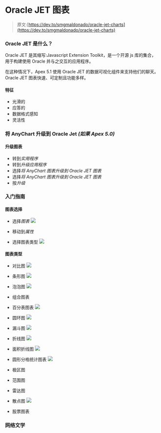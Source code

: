 # Oracle JET 图表

> 原文:[https://dev.to/smgmaldonado/oracle-jet-charts](https://dev.to/smgmaldonado/oracle-jet-charts)

### Oracle JET 是什么？

Oracle JET 是其缩写:Javascript Extension Toolkit，是一个开源 js 库的集合，用于构建使用 Oracle 并与之交互的应用程序。

在这种情况下，Apex 5.1 使用 Oracle JET 的数据可视化组件来支持他们的聊天。Oracle JET 图表快速、可定制且功能多样。

#### 特征

*   光滑的
*   应答的
*   数据格式感知
*   灵活性

### 将 AnyChart 升级到 Oracle Jet *(如果 Apex 5.0)*

#### 升级图表

*   转到*实用程序*
*   转到*升级应用程序*
*   选择*将 AnyChart 图表升级到 Oracle JET 图表*
*   选择*将 AnyChart 图表升级到 Oracle JET 图表*
*   按*升级*

### 入门指南

#### 图表选择

*   选择*图表*
![](../Images/08d71185cda150aa4207a6c5c8629572.png)

*   移动到*属性*
*   选择图表类型
![](../Images/86b95b219db27547cb0eaf838ad5d30a.png)

#### 图表类型

*   对比图
![](../Images/c582fb1aadf53702a1f03c6075fffc1f.png)

*   条形图
![](../Images/47318dfb135f221416d5895938d00a4c.png)

*   泡泡图
![](../Images/8c93409ea01566d086220c331b6e7431.png)

*   组合图表

*   百分表图表
![](../Images/2c45c7e1e931db298c63355d9964bd30.png)

*   圆环图
![](../Images/56a88f553018dc1edf0873fc036afeb1.png)

*   漏斗图
![](../Images/e41e8d0c7df82f9963207e42eb99ef47.png)

*   折线图
![](../Images/1aa044b56bc7a09538606526bc6242fb.png)

*   面积折线图
![](../Images/be4d3b435910d2a34a5dbef4b6ec780e.png)

*   圆形分格统计图表
![](../Images/be68d12510c55fb7a1a7f08e84bd808e.png)

*   极区图

*   范围图

*   雷达图

*   散点图
![](../Images/9feb9347255c5e143bdd21576165f281.png)

*   股票图表

### 网络文学